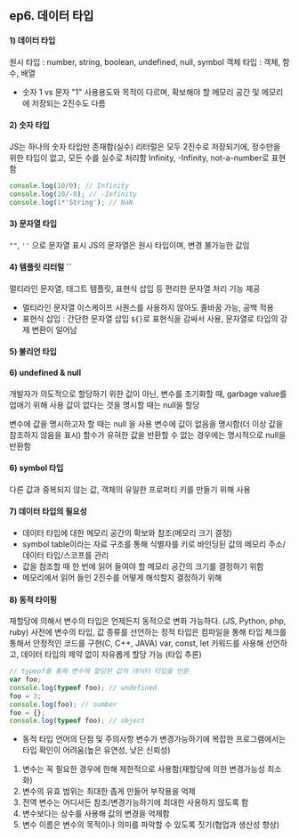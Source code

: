## ep6. 데이터 타입

#### 1) 데이터 타입 
원시 타입 : number, string, boolean, undefined, null, symbol 
객체 타입 : 객체, 함수, 배열

* 숫자 1 vs 문자 "1"
사용용도와 목적이 다르며, 확보해야 할 메모리 공간 및 메모리에 저장되는 2진수도 다름

#### 2) 숫자 타입 
JS는 하나의 숫자 타입만 존재함(실수)
리터럴은 모두 2진수로 저장되기에, 정수만을 위한 타입이 없고, 모든 수를 실수로 처리함 
Infinity, -Infinity, not-a-number로 표현함 
```js
console.log(10/0); // Infinity
console.log(10/-0); // -Infinity
console.log(1*'String'); // NaN
```

#### 3) 문자열 타입
`""`, `''` 으로 문자열 표시 
JS의 문자열은 원시 타입이며, 변경 불가능한 값임

#### 4) 템플릿 리터럴 ``
멀티라인 문자열, 태그트 템플릿, 표현식 삽입 등 편리한 문자열 처리 기능 제공 
* 멀티라인 문자열 
이스케이프 시퀀스를 사용하지 않아도 줄바꿈 가능, 공백 적용 
* 표현식 삽입 : 간단한 문자열 삽입
`${}`로 표현식을 감싸서 사용, 문자열로 타입의 강제 변환이 일어남 

#### 5) 불리언 타입

#### 6) undefined & null
개발자가 의도적으로 할당하기 위한 값이 아닌, 변수를 초기화할 때, garbage value를 업애기 위해 사용 
값이 없다는 것을 명시할 때는 null을 할당

변수에 값을 명시하고자 할 때는 null 을 사용
변수에 값이 없음을 명시함(더 이상 값을 참조하지 않음을 표시)
함수가 유혀한 값을 반환할 수 없는 경우에는 명시적으로 null을 반환함 

#### 6) symbol 타입 
다른 값과 중복되지 않는 값, 객체의 유일한 프로퍼티 키를 만들기 위해 사용 

#### 7) 데이터 타입의 필요성
* 데이터 타입에 대한 메모리 공간의 확보와 참조(메모리 크기 결정)
* symbol table이라는 자료 구조를 통해 식별자를 키로 바인딩된 값의 메모리 주소/데이터 타입/스코프를 관리 
* 값을 참조할 때 한 번에 읽어 들여야 할 메모리 공간의 크기를 결정하기 위함 
* 메모리에서 읽어 들인 2진수를 어떻게 해석할지 결정하기 위해 

#### 8) 동적 타이핑
재할당에 의해서 변수의 타입은 언제든지 동적으로 변화 가능하다. (JS, Python, php, ruby)
사전에 변수의 타입, 값 종류를 선언하는 정적 타입은 컴파일을 통해 타입 체크를 통해서 안정적인 코드를 구현(C, C++, JAVA)
var, const, let 키워드를 사용해 선언하고, 데이터 타입의 제약 없이 자유롭게 할당 가능 (타입 추론)
```js
// typeof를 통해 변수에 할당된 값의 데이터 타입을 반환
var foo;
console.log(typeof foo); // undefined
foo = 3;
console.log(foo); // number 
foo = {}; 
console.log(typeof foo); // object
```

* 동적 타입 언어의 단점 및 주의사항
변수가 변경가능하기에 복잡한 프로그램에서는 타입 확인이 어려움(높은 유연성, 낮은 신뢰성)
1) 변수는 꼭 필요한 경우에 한해 제한적으로 사용함(재할당에 의한 변경가능성 최소화)
2) 변수의 유효 범위는 최대한 좁게 만들어 부작용을 억제
3) 전역 변수는 어디서든 참조/변경가능하기에 최대한 사용하지 않도록 함
4) 변수보다는 상수를 사용해 값의 변경을 억제함
5) 변수 이름은 변수의 목적이나 의미를 파악할 수 있도록 짓기(협업과 생산성 향상)




